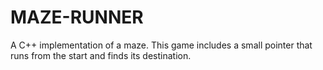 # MAZE-RUNNER
A C++ implementation of a maze. This game includes a small pointer that runs from the start and finds its destination.
